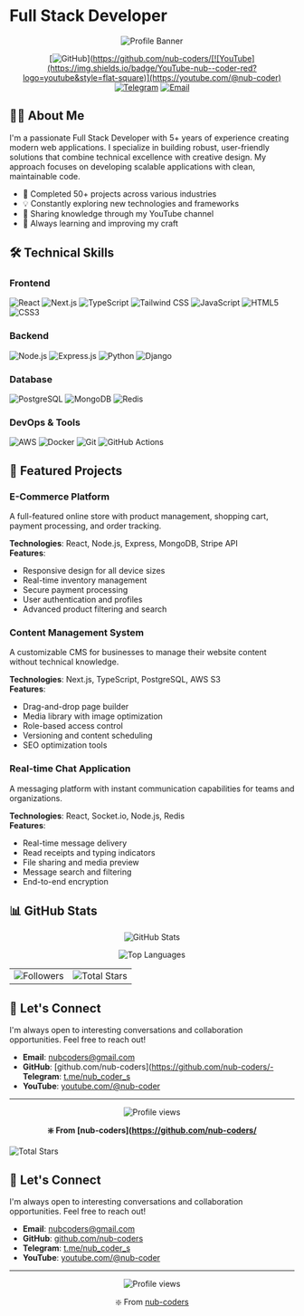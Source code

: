 # Full Stack Developer

<div align="center">

![Profile Banner](https://img.shields.io/badge/Full%20Stack-Developer-blueviolet?style=for-the-badge)

[![GitHub](https://img.shields.io/badge/GitHub-nub--coders-blue?logo=github&style=flat-square)](https://github.com/nub-coders/[![YouTube](https://img.shields.io/badge/YouTube-nub--coder-red?logo=youtube&style=flat-square)](https://youtube.com/@nub-coder)
[![Telegram](https://img.shields.io/badge/Telegram-nub__coder__s-blue?logo=telegram&style=flat-square)](https://t.me/nub_coder_s)
[![Email](https://img.shields.io/badge/Email-nubcoders%40gmail.com-orange?logo=gmail&style=flat-square)](mailto:nubcoders@gmail.com)
  
</div>

## 👨‍💻 About Me

I'm a passionate Full Stack Developer with 5+ years of experience creating modern web applications. I specialize in building robust, user-friendly solutions that combine technical excellence with creative design. My approach focuses on developing scalable applications with clean, maintainable code.

- 🚀 Completed 50+ projects across various industries
- 💡 Constantly exploring new technologies and frameworks
- 📝 Sharing knowledge through my YouTube channel
- 🌱 Always learning and improving my craft

## 🛠️ Technical Skills

### Frontend
![React](https://img.shields.io/badge/React-20232A?style=for-the-badge&logo=react&logoColor=61DAFB)
![Next.js](https://img.shields.io/badge/Next.js-000000?style=for-the-badge&logo=next.js&logoColor=white)
![TypeScript](https://img.shields.io/badge/TypeScript-007ACC?style=for-the-badge&logo=typescript&logoColor=white)
![Tailwind CSS](https://img.shields.io/badge/Tailwind_CSS-38B2AC?style=for-the-badge&logo=tailwind-css&logoColor=white)
![JavaScript](https://img.shields.io/badge/JavaScript-F7DF1E?style=for-the-badge&logo=javascript&logoColor=black)
![HTML5](https://img.shields.io/badge/HTML5-E34F26?style=for-the-badge&logo=html5&logoColor=white)
![CSS3](https://img.shields.io/badge/CSS3-1572B6?style=for-the-badge&logo=css3&logoColor=white)

### Backend
![Node.js](https://img.shields.io/badge/Node.js-339933?style=for-the-badge&logo=nodedotjs&logoColor=white)
![Express.js](https://img.shields.io/badge/Express.js-000000?style=for-the-badge&logo=express&logoColor=white)
![Python](https://img.shields.io/badge/Python-3776AB?style=for-the-badge&logo=python&logoColor=white)
![Django](https://img.shields.io/badge/Django-092E20?style=for-the-badge&logo=django&logoColor=white)

### Database
![PostgreSQL](https://img.shields.io/badge/PostgreSQL-316192?style=for-the-badge&logo=postgresql&logoColor=white)
![MongoDB](https://img.shields.io/badge/MongoDB-4EA94B?style=for-the-badge&logo=mongodb&logoColor=white)
![Redis](https://img.shields.io/badge/redis-%23DD0031.svg?&style=for-the-badge&logo=redis&logoColor=white)

### DevOps & Tools
![AWS](https://img.shields.io/badge/AWS-232F3E?style=for-the-badge&logo=amazon-aws&logoColor=white)
![Docker](https://img.shields.io/badge/Docker-2CA5E0?style=for-the-badge&logo=docker&logoColor=white)
![Git](https://img.shields.io/badge/Git-F05032?style=for-the-badge&logo=git&logoColor=white)
![GitHub Actions](https://img.shields.io/badge/GitHub_Actions-2088FF?style=for-the-badge&logo=github-actions&logoColor=white)

## 🚀 Featured Projects

### E-Commerce Platform
A full-featured online store with product management, shopping cart, payment processing, and order tracking.

**Technologies**: React, Node.js, Express, MongoDB, Stripe API  
**Features**: 
- Responsive design for all device sizes
- Real-time inventory management
- Secure payment processing
- User authentication and profiles
- Advanced product filtering and search

### Content Management System
A customizable CMS for businesses to manage their website content without technical knowledge.

**Technologies**: Next.js, TypeScript, PostgreSQL, AWS S3  
**Features**:
- Drag-and-drop page builder
- Media library with image optimization
- Role-based access control
- Versioning and content scheduling
- SEO optimization tools

### Real-time Chat Application
A messaging platform with instant communication capabilities for teams and organizations.

**Technologies**: React, Socket.io, Node.js, Redis  
**Features**:
- Real-time message delivery
- Read receipts and typing indicators
- File sharing and media preview
- Message search and filtering
- End-to-end encryption

## 📊 GitHub Stats

<div align="center">
  
  ![GitHub Stats](https://github-readme-stats.vercel.app/api?username=nub-coders&show_icons=true&theme=tokyonight&count_private=true)
  
  ![Top Languages](https://github-readme-stats.vercel.app/api/top-langs/?username=nub-coders&layout=compact&theme=tokyonight)
  
</div>

<div align="center">
  <table>
    <tr>
      <td align="center">
        <img src="https://img.shields.io/github/followers/nub-coders?label=Followers&style=social" alt="Followers" />
      </td>
      <td align="center">
        <img src="https://img.shields.io/github/stars/nub-coders?affiliations=OWNER&label=Total%20Stars&style=social" alt="Total Stars" />
      </td>
    </tr>
  </table>
</div>

## 🔗 Let's Connect

I'm always open to interesting conversations and collaboration opportunities. Feel free to reach out!

- **Email**: [nubcoders@gmail.com](mailto:nubcoders@gmail.com)
- **GitHub**: [github.com/nub-coders](https://github.com/nub-coders/- **Telegram**: [t.me/nub_coder_s](https://t.me/nub_coder_s)
- **YouTube**: [youtube.com/@nub-coder](https://youtube.com/@nub-coder)

---

<div align="center">
  <img src="https://komarev.com/ghpvc/?username=nub-coders&style=flat-square&color=blueviolet" alt="Profile views" />
  
  **❇️ From [nub-coders](https://github.com/nub-coders/**
</div>      <td align="center">
        <img src="https://img.shields.io/github/stars/nub-coders?affiliations=OWNER&label=Total%20Stars&color=yellow" alt="Total Stars" />
      </td>
    </tr>
  </table>
</div>

## 🔗 Let's Connect

I'm always open to interesting conversations and collaboration opportunities. Feel free to reach out!

- **Email**: [nubcoders@gmail.com](mailto:nubcoders@gmail.com)
- **GitHub**: [github.com/nub-coders](https://github.com/nub-coders)
- **Telegram**: [t.me/nub_coder_s](https://t.me/nub_coder_s)
- **YouTube**: [youtube.com/@nub-coder](https://youtube.com/@nub-coder)

---

<div align="center">
  <img src="https://komarev.com/ghpvc/?username=nub-coders&style=flat-square&color=blueviolet" alt="Profile views" />
  <p class="footer-badge">❇️ From <a href="https://github.com/nub-coders/">nub-coders</a></p>
</div>
